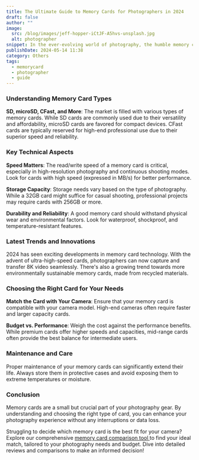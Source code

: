 ```yaml
---
title: The Ultimate Guide to Memory Cards for Photographers in 2024
draft: false
author: ""
image:
  src: /blog/images/jeff-hopper-iCtJF-A5hvs-unsplash.jpg
  alt: photographer
snippet: In the ever-evolving world of photography, the humble memory card remains a pivotal component. As we step into 2024, the technology behind these tiny storage powerhouses has leaped forward, offering photographers more options than ever before. This guide is tailored for intermediate users looking to understand and make the most out of their memory cards.
publishDate: 2024-05-14 11:38
category: Others
tags:
  - memorycard
  - photographer
  - guide
---
```

### **Understanding Memory Card Types**

**SD, microSD, CFast, and More**: The market is filled with various types of memory cards. While SD cards are commonly used due to their versatility and affordability, microSD cards are favored for compact devices. CFast cards are typically reserved for high-end professional use due to their superior speed and reliability.

### **Key Technical Aspects**

**Speed Matters**: The read/write speed of a memory card is critical, especially in high-resolution photography and continuous shooting modes. Look for cards with high speed (expressed in MB/s) for better performance.

**Storage Capacity**: Storage needs vary based on the type of photography. While a 32GB card might suffice for casual shooting, professional projects may require cards with 256GB or more.

**Durability and Reliability**: A good memory card should withstand physical wear and environmental factors. Look for waterproof, shockproof, and temperature-resistant features.

### **Latest Trends and Innovations**

2024 has seen exciting developments in memory card technology. With the advent of ultra-high-speed cards, photographers can now capture and transfer 8K video seamlessly. There's also a growing trend towards more environmentally sustainable memory cards, made from recycled materials.

### **Choosing the Right Card for Your Needs**

**Match the Card with Your Camera**: Ensure that your memory card is compatible with your camera model. High-end cameras often require faster and larger capacity cards.

**Budget vs. Performance**: Weigh the cost against the performance benefits. While premium cards offer higher speeds and capacities, mid-range cards often provide the best balance for intermediate users.

### **Maintenance and Care**

Proper maintenance of your memory cards can significantly extend their life. Always store them in protective cases and avoid exposing them to extreme temperatures or moisture.

### **Conclusion**

Memory cards are a small but crucial part of your photography gear. By understanding and choosing the right type of card, you can enhance your photography experience without any interruptions or data loss.

Struggling to decide which memory card is the best fit for your camera? Explore our comprehensive [memory card comparison tool ](https://sdprices.com/)to find your ideal match, tailored to your photography needs and budget. Dive into detailed reviews and comparisons to make an informed decision!

